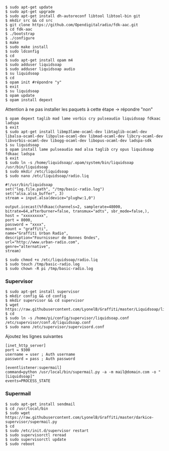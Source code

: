     $ sudo apt-get update
    $ sudo apt-get upgrade
    $ sudo apt-get install dh-autoreconf libtool libtool-bin git   
    $ mkdir src && cd src
    $ git clone https://github.com/Opendigitalradio/fdk-aac.git
    $ cd fdk-aac
    $ ./bootstrap
    $ ./configure
    $ make
    $ sudo make install
    $ sudo ldconfig
    $ cd
    $ sudo apt-get install opam m4
    $ sudo adduser liquidsoap
    $ sudo adduser liquidsoap audio
    $ su liquidsoap
    $ cd
    $ opam init #répondre "y"
    $ exit
    $ su liquidsoap
    $ opam update
    $ opam install depext    
   
Attention à ne pas installer les paquets à cette étape → répondre "non"   
   
    $ opam depext taglib mad lame vorbis cry pulseaudio liquidsoap fdkaac ladspa
    $ exit
    $ sudo apt-get install libmp3lame-ocaml-dev libtaglib-ocaml-dev libalsa-ocaml-dev libpulse-ocaml-dev libmad-ocaml-dev libcry-ocaml-dev libvorbis-ocaml-dev libogg-ocaml-dev libopus-ocaml-dev ladspa-sdk
    $ su liquidsoap
    $ opam install lame pulseaudio mad alsa taglib cry opus liquidsoap fdkaac ladspa
    $ exit
    $ sudo ln -s /home/liquidsoap/.opam/system/bin/liquidsoap /usr/bin/liquidsoap
    $ sudo mkdir /etc/liquidsoap
    $ sudo nano /etc/liquidsoap/radio.liq

    #!/usr/bin/liquidsoap
    set("log.file.path", "/tmp/basic-radio.log")  
    set("alsa.alsa_buffer", 3)
    stream = input.alsa(device="plughw:1,0")

    output.icecast(%fdkaac(channels=2, samplerate=48000, bitrate=64,afterburner=false, transmux="adts", sbr_mode=false,),
    host = "xxxxxxxxx",
    port = 8000,
    password = "xxxx",
    mount = "graffiti",
    name="Graffiti Urban Radio",
    description="Fournisseur de Bonnes Ondes",
    url="http://www.urban-radio.com",
    genre="alternative",
    stream)

    $ sudo chmod +x /etc/liquidsoap/radio.liq
    $ sudo touch /tmp/basic-radio.log
    $ sudo chown -R pi /tmp/basic-radio.log

### Supervisor

    $ sudo apt-get install supervisor
    $ mkdir config && cd config
    $ mkdir supervisor && cd supervisor
    $ wget https://raw.githubusercontent.com/LyonelB/Graffiti/master/Liquidsoap/liquidsoap.conf
    $ cd
    $ sudo ln -s /home/pi/config/supervisor/liquidsoap.conf /etc/supervisor/conf.d/liquidsoap.conf
    $ sudo nano /etc/supervisor/supervisord.conf    

Ajoutez les lignes suivantes

    [inet_http_server]
    port = 9300
    username = user ; Auth username
    password = pass ; Auth password

    [eventlistener:supermail]
    command=python /usr/local/bin/supermail.py -a -m mail@domain.com -o "[Liquidsoap]"
    events=PROCESS_STATE

### Supermail

    $ sudo apt-get install sendmail
    $ cd /usr/local/bin
    $ sudo wget https://raw.githubusercontent.com/LyonelB/Graffiti/master/darkice-supervisor/supermail.py
    $ cd
    $ sudo /etc/init.d/supervisor restart
    $ sudo supervisorctl reread
    $ sudo supervisorctl update
    $ sudo reboot
